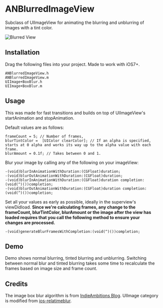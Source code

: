 # ANBlurredImageView
Subclass of UIImageView for animating the blurring and unblurring of images with a tint color.

![Blurred View](http://cl.ly/image/1m0O382f3g1F/blur-3.gif)

## Installation
Drag the following files into your project. Made to work with iOS7+.

    ANBlurredImageView.h
    ANBlurredImageView.m
    UIImage+BoxBlur.h
    UIImage+BoxBlur.m

## Usage
This was made for fast transitions and builds on top of UIImageView's startAnimation and stopAnimation. 

Default values are as follows: 

    frameCount = 5; // Number of frames, 
    blurTintColor =  [UIColor clearColor]; // If an alpha is specified, starts at 0 alpha and works its way up to the alpha value with each frame.
    blurAmount = 0.1f; // Takes between 0 and 1.

Blur your image by calling any of the following on your imageView:

    -(void)blurInAnimationWithDuration:(CGFloat)duration;
    -(void)blurOutAnimationWithDuration:(CGFloat)duration;
    -(void)blurInAnimationWithDuration:(CGFloat)duration completion:(void(^)())completion;
    -(void)blurOutAnimationWithDuration:(CGFloat)duration completion:(void(^)())completion;

Set all your values as early as possible, ideally in the superview's viewDidload. **Since we're calculating frames, any change to the frameCount, blurTintColor, blurAmount or the image after the view has loaded requires that you call the following method to ensure your changes are processed.**

    -(void)generateBlurFramesWithCompletion:(void(^)())completion;



## Demo
Demo shows normal blurring, tinted blurring and unblurring. Switching between normal blur and tinted blurring takes some time to recalculate the frames based on image size and frame count. 

## Credits
The image box blur algorithm is from [IndieAmbitions Blog](http://indieambitions.com/idevblogaday/perform-blur-vimage-accelerate-framework-tutorial/?utm_source=feedburner&utm_medium=feed&utm_campaign=Feed%3A+IndieAmbitions+%28Indie+Ambitions%29). UIImage category is modified from [ios-relatimeblur](https://github.com/alexdrone/ios-realtimeblur).